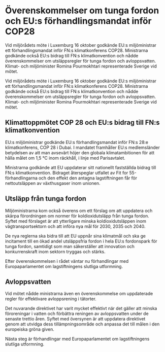 # Överenskommelser om tunga fordon och EU:s förhandlingsmandat inför COP28

Vid miljörådets möte i Luxemburg 16 oktober godkände EU:s miljöministrar ett förhandlingsmandat inför FN:s klimatkonferens COP28. Ministrarna godkände också EU:s bidrag till FN:s klimatkonvention och nådde överenskommelser om utsläppsregler för tunga fordon och avloppsvatten. Klimat- och miljöminister Romina Pourmokhtari representerade Sverige vid mötet.

Vid miljörådets möte i Luxemburg 16 oktober godkände EU:s miljöministrar ett förhandlingsmandat inför FN:s klimatkonferens COP28. Ministrarna godkände också EU:s bidrag till FN:s klimatkonvention och nådde överenskommelser om utsläppsregler för tunga fordon och avloppsvatten. Klimat- och miljöminister Romina Pourmokhtari representerade Sverige vid mötet.

## Klimattoppmötet COP 28 och EU:s bidrag till FN:s klimatkonvention

EU:s miljöministrar godkände EU:s förhandlingsmandat inför FN:s 28:e klimatkonferens, COP 28 i Dubai. I mandatet framhåller EU:s medlemsländer betydelsen av att man avsevärt höjer den globala klimatambitionen för att hålla målet om 1,5 °C inom räckhåll, i linje med Parisavtalet.

Ministrarna godkände att EU uppdaterar sitt nationellt fastställda bidrag till FN:s klimatkonvention. Bidraget återspeglar utfallet av Fit for 55-förhandlingarna och den effekt den antagna lagstiftningen får för nettoutsläppen av växthusgaser inom unionen.

## Utsläpp från tunga fordon

Miljöministrarna kom också överens om ett förslag om att uppdatera och skärpa förordningen om normer för koldioxidutsläpp från tunga fordon. Syftet med förslaget är att ytterligare minska koldioxidutsläppen inom vägtransportsektorn och att införa nya mål för 2030, 2035 och 2040.

De nya reglerna ska bidra till att EU uppnår sina klimatmål och ska ge incitament till en ökad andel utsläppsfria fordon i hela EU:s fordonspark för tunga fordon, samtidigt som man säkerställer att innovation och konkurrenskraft inom sektorn tryggas och stärks.

Efter överenskommelsen i rådet väntar nu förhandlingar med Europaparlamentet om lagstiftningens slutliga utformning.

## Avloppsvatten

Vid mötet nådde ministrarna även en överenskommelse om uppdaterade regler för effektivare avloppsrening i tätorter.

Det nuvarande direktivet har varit mycket effektivt när det gäller att minska föroreningar i vatten och förbättra reningen av avloppsvatten under de senaste trettio åren. Syftet med översynen är att uppdatera direktivet genom att utvidga dess tillämpningsområde och anpassa det till målen i den europeiska gröna given.

Nästa steg är förhandlingar med Europaparlamentet om lagstiftningens slutliga utformning.
